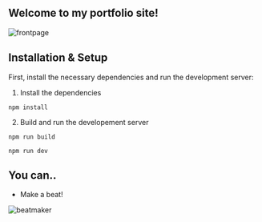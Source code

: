 ## Welcome to my portfolio site!

![frontpage](https://user-images.githubusercontent.com/78818117/233452195-12ee1b12-9655-4513-905a-4cda3e627ada.PNG)


## Installation & Setup

First, install the necessary dependencies and run the development server:

1. Install the dependencies

```
npm install
```

2. Build and run the developement server

```
npm run build
```

```
npm run dev
```

## You can..

- Make a beat!


![beatmaker](https://user-images.githubusercontent.com/78818117/227389157-3394c9a3-69c2-4eb2-bcc3-d74beb9f1a93.png)
